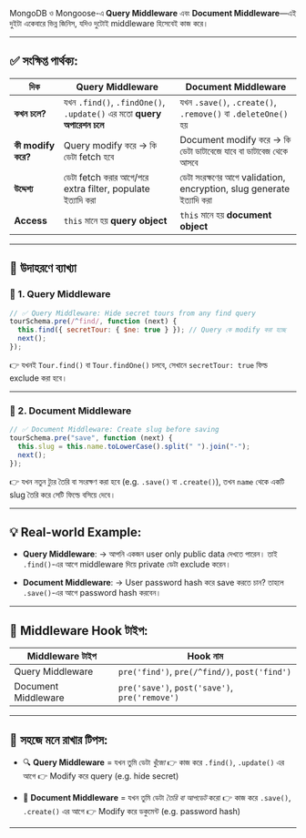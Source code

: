 MongoDB ও Mongoose-এ **Query Middleware** এবং **Document Middleware**—এই দুইটা একেবারে ভিন্ন জিনিস, যদিও দুটোই middleware হিসেবেই কাজ করে।

---

## ✅ সংক্ষিপ্ত পার্থক্য:

| দিক                | Query Middleware                                                      | Document Middleware                                                  |
| ------------------ | --------------------------------------------------------------------- | -------------------------------------------------------------------- |
| **কখন চলে?**       | যখন `.find()`, `.findOne()`, `.update()` এর মতো **query অপারেশন চলে** | যখন `.save()`, `.create()`, `.remove()` বা `.deleteOne()` হয়         |
| **কী modify করে?** | Query modify করে → কি ডেটা fetch হবে                                  | Document modify করে → কি ডেটা ডাটাবেজে যাবে বা ডাটাবেজ থেকে আসবে     |
| **উদ্দেশ্য**       | ডেটা fetch করার আগে/পরে extra filter, populate ইত্যাদি করা            | ডেটা সংরক্ষণের আগে validation, encryption, slug generate ইত্যাদি করা |
| **Access**         | `this` মানে হয় **query object**                                       | `this` মানে হয় **document object**                                   |

---

## 🧪 উদাহরণে ব্যাখ্যা

### 📌 1. Query Middleware

```js
// ✅ Query Middleware: Hide secret tours from any find query
tourSchema.pre(/^find/, function (next) {
  this.find({ secretTour: { $ne: true } }); // Query কে modify করা হচ্ছে
  next();
});
```

👉 যখনই `Tour.find()` বা `Tour.findOne()` চলবে, সেখানে `secretTour: true` ফিল্ড exclude করা হবে।

---

### 📌 2. Document Middleware

```js
// ✅ Document Middleware: Create slug before saving
tourSchema.pre("save", function (next) {
  this.slug = this.name.toLowerCase().split(" ").join("-");
  next();
});
```

👉 যখন নতুন ট্যুর তৈরি বা সংরক্ষণ করা হবে (e.g. `.save()` বা `.create()`), তখন `name` থেকে একটি slug তৈরি করে সেটি ফিল্ডে বসিয়ে দেবে।

---

## 💡 Real-world Example:

- **Query Middleware**:
  → আপনি একজন user only public data দেখতে পারেন। তাই `.find()`-এর আগে middleware দিয়ে private ডেটা exclude করেন।

- **Document Middleware**:
  → User password hash করে save করতে চান? তাহলে `.save()`-এর আগে password hash করবেন।

---

## 🧠 Middleware Hook টাইপ:

| Middleware টাইপ     | Hook নাম                                       |
| ------------------- | ---------------------------------------------- |
| Query Middleware    | `pre('find')`, `pre(/^find/)`, `post('find')`  |
| Document Middleware | `pre('save')`, `post('save')`, `pre('remove')` |

---

## 📌 সহজে মনে রাখার টিপস:

- 🔍 **Query Middleware** = যখন তুমি ডেটা _খুঁজো_
  👉 কাজ করে `.find()`, `.update()` এর আগে
  👉 Modify করে query (e.g. hide secret)

- 📄 **Document Middleware** = যখন তুমি ডেটা _তৈরি বা আপডেট_ করো
  👉 কাজ করে `.save()`, `.create()` এর আগে
  👉 Modify করে ডকুমেন্ট (e.g. password hash)

---
